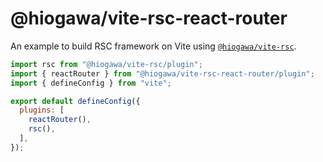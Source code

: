 # @hiogawa/vite-rsc-react-router

An example to build RSC framework on Vite using [`@hiogawa/vite-rsc`](https://github.com/hi-ogawa/vite-plugins/tree/main/packages/rsc).

```js
import rsc from "@hiogawa/vite-rsc/plugin";
import { reactRouter } from "@hiogawa/vite-rsc-react-router/plugin";
import { defineConfig } from "vite";

export default defineConfig({
  plugins: [
    reactRouter(),
    rsc(),
  ],
});
```
